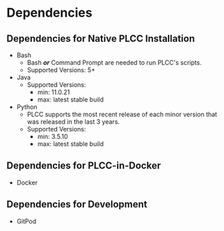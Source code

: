 # Dependencies

## Dependencies for Native PLCC Installation

* Bash
    * Bash ***or*** Command Prompt are needed to run PLCC's scripts.
    * Supported Versions: 5+
* Java
    * Supported Versions:
        * min: 11.0.21
        * max: latest stable build
* Python
    * PLCC supports the most recent release of each minor version that was released in the last 3 years.
    * Supported Versions:
        * min: 3.5.10
        * max: latest stable build

## Dependencies for PLCC-in-Docker

* Docker

## Dependencies for Development

* GitPod
